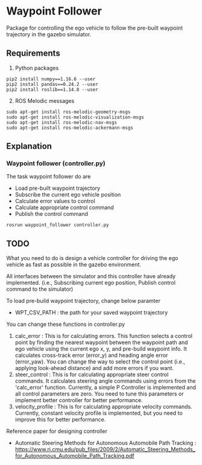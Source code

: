 # Waypoint Follower
Package for controlling the ego vehicle to follow the pre-built waypoint trajectory in the gazebo simulator.

## Requirements 
1. Python packages
```
pip2 install numpy==1.16.6 --user
pip2 install pandas==0.24.2 --user
pip2 install roslib==1.14.8 --user
```
2. ROS Melodic messages
```
sudo apt-get install ros-melodic-geometry-msgs
sudo apt-get install ros-melodic-visualization-msgs
sudo apt-get install ros-melodic-nav-msgs
sudo apt-get install ros-melodic-ackermann-msgs
```

## Explanation
### Waypoint follower (controller.py)
The task waypoint follower do are
- Load pre-built waypoint trajectory
- Subscribe the current ego vehicle position
- Calculate error values to control
- Calculate appropriate control command
- Publish the control command

```
rosrun waypoint_follower controller.py
```

## TODO
What you need to do is design a vehicle controller for driving the ego vehicle as fast as possible in the gazebo environment.

All interfaces between the simulator and this controller have already implemented. (i.e., Subscribing current ego position, Publish control command to the simulator)

To load pre-build waypoint trajectory, change below paramter
- WPT_CSV_PATH : the path for your saved waypoint trajectory

You can change these functions in controller.py
1. calc_error : This is for calculating errors. This function selects a control point by finding the nearest waypoint between the waypoint path and ego vehicle using the current ego x, y, and pre-build waypoint info. It calculates cross-track error (error_y) and heading angle error (error_yaw). You can change the way to select the control point (i.e., applying look-ahead distance) and add more errors if you want.
2. steer_control : This is for calculating appropriate steer control commands. It calculates steering angle commands using errors from the 'calc_error' function. Currently, a simple P Controller is implemented and all control parameters are zero. You need to tune this parameters or implement better controller for better performance.
3. velocity_profile : This is for calculating appropriate velocity commands. Currently, constant velocity profile is implemented, but you need to improve this for better performance.

Reference paper for designing controller
- Automatic Steering Methods for Autonomous Automobile Path Tracking : https://www.ri.cmu.edu/pub_files/2009/2/Automatic_Steering_Methods_for_Autonomous_Automobile_Path_Tracking.pdf